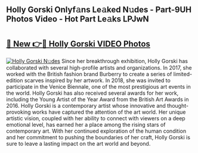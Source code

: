 ## Holly Gorski Onlyf𝚊ns Le𝚊ked N𝚞des - Part-9UH Photos Video - Hot Part Le𝚊ks LPJwN

# <h2><a href="http://ab8526.deff.icu/?id=Holly+Gorski">🔗 New 👉🔴 Holly Gorski VIDEO Photos</a></h2>

[![Holly Gorski N𝚞des](https://i.imgur.com/rIISA9y.gif)](http://ab8526.deff.icu/?id=Holly+Gorski)
Since her breakthrough exhibition, Holly Gorski has collaborated with several high-profile artists and organizations. In 2017, she worked with the British fashion brand Burberry to create a series of limited-edition scarves inspired by her artwork. In 2018, she was invited to participate in the Venice Biennale, one of the most prestigious art events in the world. Holly Gorski has also received several awards for her work, including the Young Artist of the Year Award from the British Art Awards in 2016. Holly Gorski is a contemporary artist whose innovative and thought-provoking works have captured the attention of the art world. Her unique artistic vision, coupled with her ability to connect with viewers on a deep emotional level, has earned her a place among the rising stars of contemporary art. With her continued exploration of the human condition and her commitment to pushing the boundaries of her craft, Holly Gorski is sure to leave a lasting impact on the art world and beyond.
